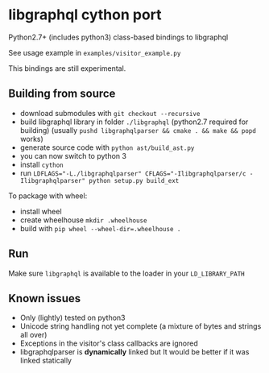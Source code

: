 # libgraphql cython port

Python2.7+ (includes python3) class-based bindings to libgraphql

See usage example in `examples/visitor_example.py`

This bindings are still experimental.


## Building from source

- download submodules with `git checkout --recursive`
- build libgraphql library in folder `./libgraphql` (python2.7 required for building)
(usually `pushd libgraphqlparser && cmake . && make && popd` works)
- generate source code with `python ast/build_ast.py`
- you can now switch to python 3
- install `cython`
- run `LDFLAGS="-L./libgraphqlparser" CFLAGS="-Ilibgraphqlparser/c -Ilibgraphqlparser" python setup.py build_ext`

To package with wheel:
- install wheel
- create wheelhouse `mkdir .wheelhouse`
- build with `pip wheel --wheel-dir=.wheelhouse .`


## Run

Make sure `libgraphql` is available to the loader in your `LD_LIBRARY_PATH`


## Known issues

- Only (lightly) tested on python3
- Unicode string handling not yet complete (a mixture of bytes and strings all over)
- Exceptions in the visitor's class callbacks are ignored
- libgraphqlparser is **dynamically** linked but It would be better if it was linked statically
